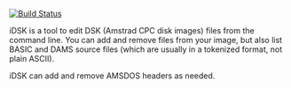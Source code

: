 [![Build Status](https://travis-ci.org/cpcsdk/idsk.svg?branch=master)](https://travis-ci.org/cpcsdk/idsk)

iDSK is a tool to edit DSK (Amstrad CPC disk images) files from the command
line. You can add and remove files from your image, but also list BASIC and
DAMS source files (which are usually in a tokenized format, not plain ASCII).

iDSK can add and remove AMSDOS headers as needed.
